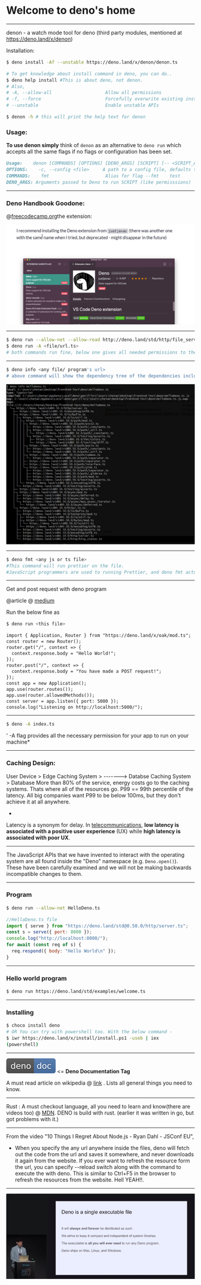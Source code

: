 # Welcome to deno's home

***

denon  - a watch mode tool for deno (third party modules, mentioned at https://deno.land/x/denon)

Installation:

```bash
$ deno install -Af --unstable https://deno.land/x/denon/denon.ts
```

```bash
# To get knowledge about install command in deno, you can do..
$ deno help install #This is about deno, not denon.
# Also, 
# -A, --allow-all                    Allow all permissions
# -f, --force                        Forcefully overwrite existing installation
# --unstable                     	 Enable unstable APIs
```

```bash
$ denon -h # this will print the help text for denon
```



### Usage:

**To use denon simply** think of `denon` as an alternative to `deno run` which accepts all the same flags if no flags or configuration has been set.

```markdown
Usage:    denon [COMMANDS] [OPTIONS] [DENO_ARGS] [SCRIPT] [-- <SCRIPT_ARGS>]
OPTIONS:    -c, --config <file>     A path to a config file, defaults to [default: .denon | .denon.json | .denonrc | .denonrc.json]    -d, --debug             Debugging mode for more verbose logging    -e, --extensions        List of extensions to look for separated by commas    -f, --fullscreen        Clears the screen each reload    -h, --help              Prints this    -i, --interval <ms>     The number of milliseconds between each check    -m, --match <glob>      Glob pattern for all the files to match    -q, --quiet             Turns off all logging    -s, --skip <glob>       Glob pattern for ignoring specific files or directories    -w, --watch             List of paths to watch separated by commas        --fmt               Adds a deno fmt executor        --test              Adds a deno test executor
COMMANDS:    fmt                     Alias for flag --fmt    test                    Alias for flag --test
DENO_ARGS: Arguments passed to Deno to run SCRIPT (like permisssions)
```

***

### Deno Handbook Goodone:

@[freecodecamp.org](https://www.freecodecamp.org/news/the-deno-handbook/)the extension:

![image-20200518141102778](image-20200518141102778.png)

***

```bash
$ deno run --allow-net --allow-read http://deno.land/std/http/file_server.ts
$ deno run -A <file/url.ts>
# both commands run fine, below one gives all needed permissions to the program automatically.
```



***

```bash
$ deno info <any file/ program's url>
# above command will show the dependency tree of the dependencies included and other general information.
```

![image-20200518134941032](image-20200518134941032.png)

***

```bash
$ deno fmt <any js or ts file>
#This command will run prettier on the file.
#JavaScript programmers are used to running Prettier, and deno fmt actually runs that under the hood.
```



***

Get and post request with deno program

@article @ [medium](https://medium.com/@kushalbhalaik/getting-started-with-deno-ee8859b1b716)

Run the below fine as 

```bash
$ deno run <this file>
```

```
import { Application, Router } from "https://deno.land/x/oak/mod.ts";
const router = new Router();
router.get("/", context => {
  context.response.body = "Hello World!";
});
router.post("/", context => {
  context.response.body = "You have made a POST request!";
});
const app = new Application();
app.use(router.routes());
app.use(router.allowedMethods());
const server = app.listen({ port: 5000 });
console.log("Listening on http://localhost:5000/");
```

***

```bash
$ deno -A index.ts
```

'	-A flag provides all the necessary permission for your app to run on your machine*

***

### Caching Design:

User Device > Edge Caching System > -------> Databse Caching System > Database
More than 80% of the service, energy costs go to the caching systems. Thats where all of the resources go.
P99 == 99th percentile of the latency. All big companies want P99 to be below 100ms, but they don't achieve it at all anywhere. 

-

Latency is a synonym for delay. In [telecommunications](https://searchnetworking.techtarget.com/definition/telecommunications-telecom), **low latency is associated with a positive user experience** (UX) while **high latency is associated with poor UX**.

***

The JavaScript APIs that we have invented to interact with the operating system are all found inside the "Deno" namespace (e.g. `Deno.open()`). These have been carefully examined and we will not be making backwards incompatible changes to them.

***

### Program

```bash
$ deno run --allow-net HelloDeno.ts
```

```js
//HelloDeno.ts file
import { serve } from "https://deno.land/std@0.50.0/http/server.ts";
const s = serve({ port: 8000 });
console.log("http://localhost:8000/");
for await (const req of s) {
  req.respond({ body: "Hello World\n" });
}
```



***

### Hello world program

```bash
$ deno run https://deno.land/std/examples/welcome.ts
```



***

### Installing

```bash
$ choco install deno
# OR You can try with powershell too. With the below command - 
$ iwr https://deno.land/x/install/install.ps1 -useb | iex
(powershell)
```



***

[![deno doc](badge.svg)](https://doc.deno.land/https/deno.land/std/fs/mod.ts) <= **Deno Documentation Tag**

A must read article on wikipedia @ [link](https://en.wikipedia.org/wiki/Deno_software) . Lists all general things you need to know.

***

Rust : A must checkout language, all you need to learn and know(there are videos too) @ [MDN](https://developer.mozilla.org/en-US/docs/Mozilla/Rust).
DENO is build with rust. (earlier it was written in go, but got problems with it.)

***

From the video "10 Things I Regret About Node.js - Ryan Dahl - JSConf EU", 

- When you specify the any url anywhere inside the files, deno will fetch out the code from the url and saves it somewhere, and never downloads it again from the website. If you ever want to refresh the resource form the url, you can specify --reload switch along with the command to execute the with deno. This is similar to Ctrl+F5 in the browser to refresh the resources from the website. Hell YEAH!!.

***

![image-20200518111653092](image-20200518111653092.png)